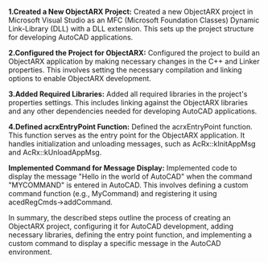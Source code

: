**1.Created a New ObjectARX Project:**
Created a new ObjectARX project in Microsoft Visual Studio as an MFC (Microsoft Foundation Classes) Dynamic Link-Library (DLL) with a DLL extension.
This sets up the project structure for developing AutoCAD applications.

**2.Configured the Project for ObjectARX:**
Configured the project to build an ObjectARX application by making necessary changes in the C++ and Linker properties.
 This involves setting the necessary compilation and linking options to enable ObjectARX development.

**3.Added Required Libraries:**
Added all required libraries in the project's properties settings.
 This includes linking against the ObjectARX libraries and any other dependencies needed for developing AutoCAD applications.

**4.Defined acrxEntryPoint Function:**
Defined the acrxEntryPoint function. This function serves as the entry point for the ObjectARX application.
 It handles initialization and unloading messages, such as AcRx::kInitAppMsg and AcRx::kUnloadAppMsg.

**Implemented Command for Message Display:**
Implemented code to display the message "Hello in the world of AutoCAD" when the command "MYCOMMAND" is entered in AutoCAD. 
This involves defining a custom command function (e.g., MyCommand) and registering it using acedRegCmds->addCommand.

In summary, the described steps outline the process of creating an ObjectARX project, configuring it for AutoCAD development, adding necessary libraries, 
defining the entry point function, and implementing a custom command to display a specific message in the AutoCAD environment.
